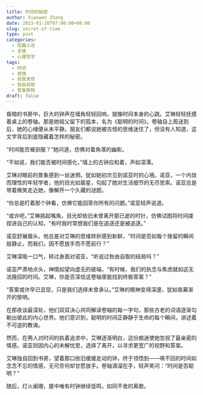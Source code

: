 ```yaml
---
title: 时间的秘密
author: Xiaowen Zhang
date: 2023-01-28T07:00:00+08:00
slug: secret-of-time
type: post
categories:
  - 短篇小说
  - 言情
  - 心理哲学
tags:
  - 时间
  - 爱情
  - 自我发现
  - 咎由自取
  - 普鲁斯特
draft: false
---
```


昏暗的书房中，巨大的钟声在墙角轻轻回响，就像时间本身的心跳。艾琳轻轻抚摸着桌上的卷轴，那是她祖父留下的孤本，名为《聪明的时间》。卷轴自上周送到后，她的心绪便从未平静。朋友们都说她被古怪的思维迷住了，但没有人知道，这文字背后到底隐藏着怎样的秘密。

“时间能否被驯服？”她问道，仿佛对着角落的幽影。

“不如说，我们能否被时间感化，”墙上的古钟应和着，声如深潭。

艾琳对眼前的景象感到一丝迷惘，犹如她初次见到诺亚时的心境。诺亚，一个内敛而理性的年轻学者，他的目光如晨星，勾起了她对生活细节的无尽思索。诺亚总是带着微笑走近她，像解开一个久藏的谜题。

“你总是盯着那个钟看，仿佛它能回答你所有的问题。”诺亚轻声说道。

“或许吧，”艾琳挑起嘴角，目光却依旧未曾离开那已逝的时针，仿佛试图将时间揉捏进自己的认知，“有时我时常想我们是在追逐还是被追逐。”

诺亚舒展眉头，他总是对艾琳的思维转折感到新鲜，“时间是否如每个挽留的瞬间般静止，而我们，因不愿放手而不愿前行？”

艾琳深吸一口气，转过身面对诺亚，“听说过咎由自取的结局吗？”

诺亚严肃地点头，神情如望向虚无的彼端，“有时候，我们的执念与焦虑就如这无法挽回的时间。艾琳，你是否深信这卷轴里能找到终极答案？”

“答案或许早已显现，只是我们选择未曾承认。”艾琳的眼神变得深邃，犹如夜幕渐开的黎明。

在那夜谈最深处，他们双双决心共同解读卷轴的每一字句，那些古老的词语逐渐勾勒出彼此的内心世界。他们意识到，聪明的时间正静静于生命的每个瞬间，讲述着不可逆的教诲。

然而，在两人对时间的执着追求中，艾琳逐渐明白，这份痴迷使她忽视了最亲密的情感。诺亚则因内心的未解忧思，选择了离开，以寻求更宽广的视野和答案。

艾琳独自回到书房，望着那口依旧缓缓走动的钟，终于领悟到——唤不回的时间如念念不忘的情感，无可奈何却甘愿放手。卷轴滴溜在手，轻声笑问：“时间是否聪明？”

随后，灯火阑珊，屋中唯有时钟继续低鸣，如同不舍的离歌。